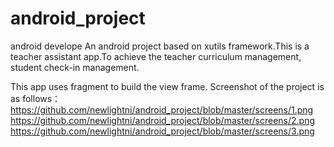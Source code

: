 # android_project
android develope
An android project based on xutils framework.This is a teacher assistant app.To achieve the teacher curriculum management,
student check-in management.

This app uses fragment to build the view frame.
Screenshot of the project is as follows：
https://github.com/newlightni/android_project/blob/master/screens/1.png
https://github.com/newlightni/android_project/blob/master/screens/2.png
https://github.com/newlightni/android_project/blob/master/screens/3.png
